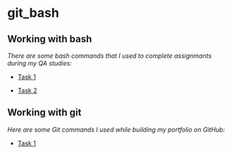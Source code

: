 # git_bash
## **Working with bash** ## 

_There are some bash commands that I used to complete assignmants during my QA studies:_

- [Task 1](https://github.com/natlaxmat/git_bash/blob/main/bash1.txt)

- [Task 2](https://github.com/natlaxmat/git_bash/blob/main/bash2.txt)

## **Working with git** ##

_Here are some Git commands I used while building my portfolio on GitHub:_

- [Task 1](https://github.com/natlaxmat/git_bash/blob/main/github.txt)
